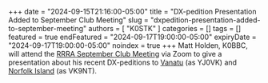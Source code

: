 +++
date = "2024-09-15T21:16:00-05:00"
title = "DX-pedition Presentation Added to September Club Meeting"
slug = "dxpedition-presentation-added-to-september-meeting"
authors = [ "K0STK" ]
categories = []
tags = []
featured = true
endFeatured = "2024-09-17T19:00:00-05:00"
expiryDate = "2024-09-17T19:00:00-05:00"
noindex = true
+++
Matt Holden, K0BBC, will attend the
[RRRA September Club Meeting][clubmeeting] via Zoom to give a
presentation about his recent DX-peditions to [Vanatu] (as YJ0VK) and 
[Norfolk Island] (as VK9NT). 

[clubmeeting]: https://rrra.org/cal/2024/09/17/september-business-meeting/
[Vanatu]: https://en.wikipedia.org/wiki/Vanuatu
[Norfolk Island]: https://en.wikipedia.org/wiki/Norfolk_island
<!--more-->
